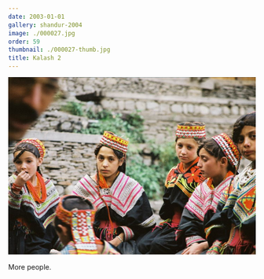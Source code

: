 ```yaml
---
date: 2003-01-01
gallery: shandur-2004
image: ./000027.jpg
order: 59
thumbnail: ./000027-thumb.jpg
title: Kalash 2
---
```


![Kalash 2](./000027.jpg)

More people.